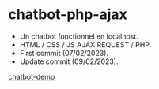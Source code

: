 # chatbot-php-ajax
* Un chatbot fonctionnel en localhost.
* HTML / CSS / JS AJAX REQUEST / PHP.
* First commit (07/02/2023).
* Update commit (09/02/2023).


[chatbot-demo](https://user-images.githubusercontent.com/120173004/217831841-0d5ae0b6-d302-418f-8421-bb7310d253d5.webm)
